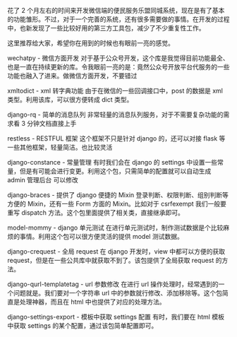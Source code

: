 花了 2 个月左右的时间来开发微信端的便民服务乐盟同城系统，现在是有了基本的功能雏形。不过，对于一个完善的系统，还有很多需要做的事情。在开发的过程中，也新发现了一些比较好用的第三方工具包，减少了不少重复性工作。

这里推荐给大家，希望你在用到的时候也有眼前一亮的感觉。

wechatpy - 微信方面开发
对于基于公众号开发，这个库是我觉得目前功能最全、也是一直在持续更新的库。令我眼前一亮的是：竟然公众号开放平台代服务的一些功能也融入了进来。做微信方面开发，不要错过

xmltodict - xml 转字典功能
由于在微信的一些回调接口中，post 的数据是 xml 类型。利用该库，可以很方便转成 dict 类型。

django-rq - 简单的消息队列
非常轻量的消息队列服务，对于不需要复杂功能的需求看 3 分钟文档直接上手

restless - RESTFUL 框架
这个框架不只是针对 django 的，还可以对接 flask 等一些其他框架，轻量简洁。也比较灵活

django-constance - 常量管理
有时我们会在 django 的 settings 中设置一些常量，但是有可能会进行变更。利用这个包，只需简单的配置就可以自动生成 admin 管理后台 可以修改

django-braces - 提供了 django 便捷的 Mixin
登录判断、权限判断、组别判断等方便的 Mixin，还有一些 Form 方面的 Mixin。比如对于 csrfexempt 我们一般要重写 dispatch 方法。这个包里面提供了相关类，直接继承即可。

model-mommy - django 单元测试
在进行单元测试时，制作测试数据是个比较麻烦的事情。利用这个包可以很方便灵活的提供 model 测试数据。

django-crequest - 全局 request
在 django 开发时，view 中都可以方便的获取 request，但是在一些公共库中就获取不到了。该包提供了全局获取 request 的方法。

django-qurl-templatetag - url 参数修改
在进行 url 操作处理时，经常遇到的一个问题就是。我们要对一个字符串 url 中的参数就行修改、添加移除等。这个包简直是处理神器，而且在 html 中也提供了对应的处理方法。

django-settings-export - 模板中获取 settings 配置
有时，我们要在 html 模板中获取 settings 的某个配置，通过该包简单配置即可。